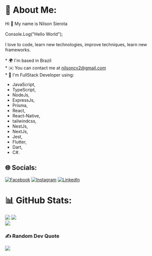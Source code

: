 # 💫 About Me:
Hi 👋 My name is Nilson Sierota<br><br>Console.Log("Hello World");<br>
<br>I love to code, learn new technologies, improve techniques, learn new frameworks.<br><br>* 
🌍  I'm based in Brazil<br>* 
✉️  You can contact me at [nilsoncv2@gmail.com](mailto:nilsoncv2@gmail.com)<br>* 
🧠  I'm FullStack Developer using:
  - JavaScript, 
  - TypeScript, 
  - NodeJs, 
  - ExpressJs, 
  - Prisma, 
  - React, 
  - React-Native, 
  - tailwindcss, 
  - NestJs, 
  - NextJs, 
  - Jest, 
  - Flutter, 
  - Dart, 
  - C#.

## 🌐 Socials:
[![Facebook](https://img.shields.io/badge/Facebook-%231877F2.svg?logo=Facebook&logoColor=white)](https://facebook.com/nilsonsierota) [![Instagram](https://img.shields.io/badge/Instagram-%23E4405F.svg?logo=Instagram&logoColor=white)](https://instagram.com/nilsonsierotacorreia) [![LinkedIn](https://img.shields.io/badge/LinkedIn-%230077B5.svg?logo=linkedin&logoColor=white)](https://linkedin.com/in/nilsonsierotacorreiadeveloper) 

# 📊 GitHub Stats:
![](https://github-readme-stats.vercel.app/api/top-langs/?username=nilsonsierota&theme=dark&hide_border=false&include_all_commits=false&count_private=true&layout=compact)
![](https://github-readme-stats.vercel.app/api?username=nilsonsierota&theme=dark&hide_border=false&include_all_commits=false&count_private=true)<br/>
![](https://github-readme-streak-stats.herokuapp.com/?user=nilsonsierota&theme=dark&hide_border=false)<br/>

### ✍️ Random Dev Quote
![](https://quotes-github-readme.vercel.app/api?type=horizontal&theme=radical)

<!-- Proudly created with GPRM ( https://gprm.itsvg.in ) -->
